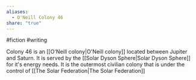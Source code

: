 ```yaml
---
aliases:
  - O'Neill Colony 46
share: "true"
---
```


#fiction #writing 

Colony 46 is an [[O'Neill colony|O'Neill colony]] located between Jupiter and Saturn. 
It is served by the [[Solar Dyson Sphere|Solar Dyson Sphere]] for it's energy needs. 
It is the outermost civilian colony that is under the control of [[The Solar Federation|The Solar Federation]]
